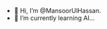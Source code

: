 - 👋 Hi, I’m @MansoorUlHassan.
- 🌱 I’m currently learning AI...

<!---
MansoorUlHassan/MansoorUlHassan is a ✨ special ✨ repository because its `README.md` (this file) appears on your GitHub profile.
You can click the Preview link to take a look at your changes.
--->
